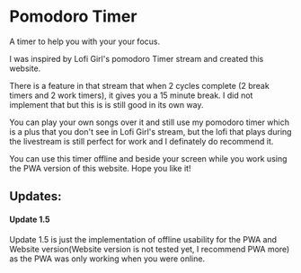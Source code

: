 # Pomodoro Timer

A timer to help you with your your focus.

I was inspired by Lofi Girl's pomodoro Timer stream and created this website.

There is a feature in that stream that when 2 cycles complete (2 break timers and 2 work timers), it gives you a 15 minute break. I did not implement that but this is is still good in its own way.

You can play your own songs over it and still use my pomodoro timer which is a plus that you don't see in Lofi Girl's stream, but the lofi that plays during the livestream is still perfect for work and I definately do recommend it.

You can use this timer offline and beside your screen while you work using the PWA version of this website. Hope you like it!

## Updates:

#### Update 1.5
Update 1.5 is just the implementation of offline usability for the PWA and Website version(Website version is not tested yet, I recommend PWA more) as the PWA was only working when you were online.